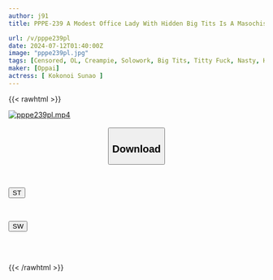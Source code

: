 ```yaml
---
author: j91
title: PPPE-239 A Modest Office Lady With Hidden Big Tits Is A Masochist Who Can't Refuse Sexual Harassment. A Convenient Breast Masturbator For A Subordinate, Who Is Trained To Be Massaged, Bukkake, And Creampied. Kui Sunao

url: /v/pppe239pl
date: 2024-07-12T01:40:00Z
image: "pppe239pl.jpg"
tags: [Censored, OL, Creampie, Solowork, Big Tits, Titty Fuck, Nasty, Hardcore, Glasses	]
maker: [Oppai]
actress: [ Kokonoi Sunao ]
---
```



{{< rawhtml >}}

<div class="video" data-videoid="3pQZbZyX1GidyY1">
    <a href="javascript:;">
        <img src="/v/pppe239pl/pppe239pl.jpg" width="WIDTH" height="HEIGHT" alt="pppe239pl.mp4" loading="lazy">
    </a>
</div>

<script type="text/javascript" src="https://j91.asia/asset/on-demand-st.js"></script>

<br>
  <link rel="stylesheet" href="https://j91.asia/asset/bs5.css">
  
  <center>
  <button class="btn btn-primary" type="button" data-bs-toggle="collapse" data-bs-target=".multi-collapse" aria-expanded="false" aria-controls="multiCollapseExample1 multiCollapseExample2"><h2>Download</h2></button></center>
</p>
<div class="row">
  <div class="col">
    <div class="collapse multi-collapse" id="multiCollapseExample1">
      <div class="card card-body">
	      	      <br>
<div class="buttons">  
<p><a href="/v/pppe239pl/st.html" target="_blank"><button class="btn-hover color-3"><i class="fa fa-download"></i> ST</button></a></p></div>
    </div>
  </div>
</div>
  <div class="col">
    <div class="collapse multi-collapse" id="multiCollapseExample2">
      <div class="card card-body">
	      <br>
<div class="buttons">
<p><a href="/v/pppe239pl/sw.html" target="_blank"><button class="btn-hover color-2"><i class="fa fa-download"></i> SW</button></a></p></div>
<br><br>
      </div>
    </div>
  </div>
</div>

{{< /rawhtml >}}